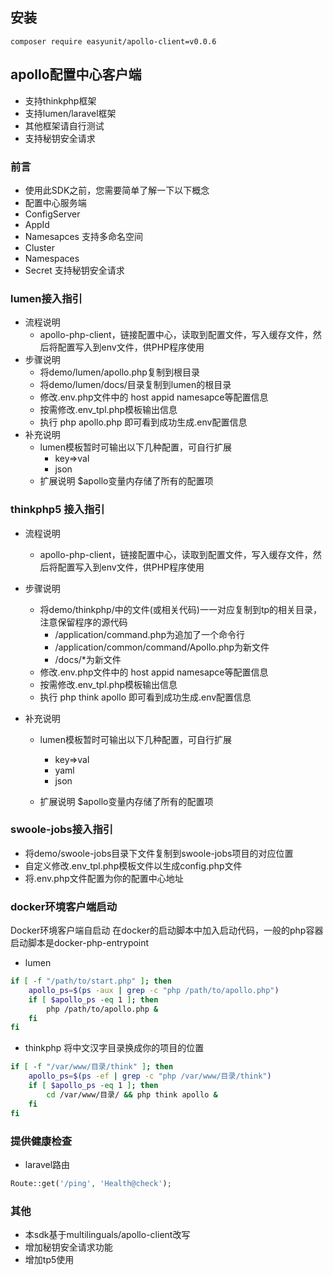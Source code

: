 ## 安装

```composer require easyunit/apollo-client=v0.0.6```

## apollo配置中心客户端

- 支持thinkphp框架
- 支持lumen/laravel框架
- 其他框架请自行测试
- 支持秘钥安全请求

### 前言

- 使用此SDK之前，您需要简单了解一下以下概念
- 配置中心服务端
- ConfigServer
- AppId
- Namesapces 支持多命名空间
- Cluster
- Namespaces
- Secret 支持秘钥安全请求

### lumen接入指引

- 流程说明
  - apollo-php-client，链接配置中心，读取到配置文件，写入缓存文件，然后将配置写入到env文件，供PHP程序使用
- 步骤说明
  - 将demo/lumen/apollo.php复制到根目录
  - 将demo/lumen/docs/目录复制到lumen的根目录
  - 修改.env.php文件中的 host appid namesapce等配置信息
  - 按需修改.env_tpl.php模板输出信息
  - 执行 php apollo.php 即可看到成功生成.env配置信息
- 补充说明
  - lumen模板暂时可输出以下几种配置，可自行扩展
    - key=>val
    - json
  - 扩展说明 $apollo变量内存储了所有的配置项

### thinkphp5 接入指引

- 流程说明
  
  - apollo-php-client，链接配置中心，读取到配置文件，写入缓存文件，然后将配置写入到env文件，供PHP程序使用
- 步骤说明
  - 将demo/thinkphp/中的文件(或相关代码)一一对应复制到tp的相关目录，注意保留程序的源代码
    - /application/command.php为追加了一个命令行
    - /application/common/command/Apollo.php为新文件
    - /docs/*为新文件
  - 修改.env.php文件中的 host appid namesapce等配置信息
  - 按需修改.env_tpl.php模板输出信息
  - 执行 php think apollo 即可看到成功生成.env配置信息
- 补充说明
  - lumen模板暂时可输出以下几种配置，可自行扩展
    - key=>val
    - yaml
    - json
    
  - 扩展说明 $apollo变量内存储了所有的配置项
  
    

### swoole-jobs接入指引

- 将demo/swoole-jobs目录下文件复制到swoole-jobs项目的对应位置
- 自定义修改.env_tpl.php模板文件以生成config.php文件
- 将.env.php文件配置为你的配置中心地址

### docker环境客户端启动
Docker环境客户端自启动
在docker的启动脚本中加入启动代码，一般的php容器启动脚本是docker-php-entrypoint

- lumen

```bash
if [ -f "/path/to/start.php" ]; then
    apollo_ps=$(ps -aux | grep -c "php /path/to/apollo.php")
    if [ $apollo_ps -eq 1 ]; then
        php /path/to/apollo.php &
    fi
fi
```

- thinkphp
将中文汉字目录换成你的项目的位置

```bash
if [ -f "/var/www/目录/think" ]; then
    apollo_ps=$(ps -ef | grep -c "php /var/www/目录/think")
    if [ $apollo_ps -eq 1 ]; then
        cd /var/www/目录/ && php think apollo &
    fi
fi
```

### 提供健康检查
- laravel路由
```php
Route::get('/ping', 'Health@check');
```

### 其他

- 本sdk基于multilinguals/apollo-client改写
- 增加秘钥安全请求功能
- 增加tp5使用
